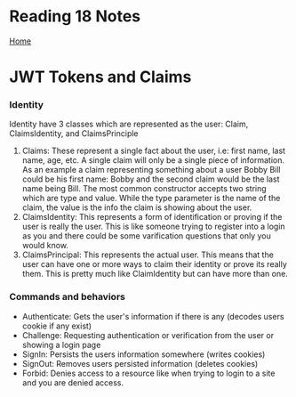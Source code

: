 # Reading 18 Notes

[Home](README.md)

# JWT Tokens and Claims

### Identity
Identity have 3 classes which are represented as the user: Claim, ClaimsIdentity, and ClaimsPrinciple
1. Claims: These represent a single fact about the user, i.e: first name, last name, age, etc. A single claim will only be a single piece of information. As an example a claim representing something about a user Bobby Bill could be his first name: Bobby and the second claim would be the last name being Bill. The most common constructor accepts two string which are type and value. While the type parameter is the name of the claim, the value is the info the claim is showing about the user.
2. ClaimsIdentity: This represents a form of identification or proving if the user is really the user. This is like someone trying to register into a login as you and there could be some varification questions that only you would know. 
3. ClaimsPrincipal: This represents the actual user. This means that the user can have one or more ways to claim their identity or prove its really them. This is pretty much like ClaimIdentity but can have more than one.

### Commands and behaviors
- Authenticate: Gets the user's information if there is any (decodes users cookie if any exist)
- Challenge: Requesting authentication or verification from the user or showing a login page
- SignIn: Persists the users information somewhere (writes cookies)
- SignOut: Removes users persisted information (deletes cookies)
- Forbid: Denies access to a resource like when trying to login to a site and you are denied access. 


